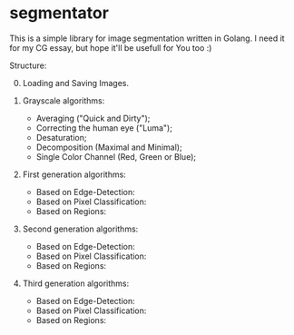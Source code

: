 # segmentator
This is a simple library for image segmentation written in Golang.
I need it for my CG essay, but hope it'll be usefull for You too :)

Structure:

0) Loading and Saving Images.

1) Grayscale algorithms:
   - Averaging ("Quick and Dirty");
   - Correcting the human eye ("Luma");
   - Desaturation;
   - Decomposition (Maximal and Minimal);
   - Single Color Channel (Red, Green or Blue);

2) First generation algorithms:
   - Based on Edge-Detection:
   - Based on Pixel Classification:
   - Based on Regions:
  
3) Second generation algorithms:
   - Based on Edge-Detection:
   - Based on Pixel Classification:
   - Based on Regions:
   
4) Third generation algorithms:
   - Based on Edge-Detection:
   - Based on Pixel Classification:
   - Based on Regions:
